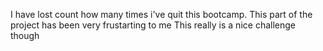 I have lost count how many times i've quit this bootcamp. This part of the project has been very frustarting to me
This really is a nice challenge though
